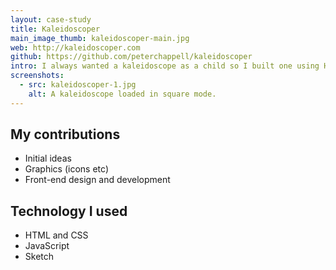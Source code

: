 ```yaml
---
layout: case-study
title: Kaleidoscoper
main_image_thumb: kaleidoscoper-main.jpg
web: http://kaleidoscoper.com
github: https://github.com/peterchappell/kaleidoscoper
intro: I always wanted a kaleidoscope as a child so I built one using HTML Canvas. It takes random images from Flickr (using their API) but you can also load in an image from the local file system or use your Facebook profile pic.
screenshots:
  - src: kaleidoscoper-1.jpg
    alt: A kaleidoscope loaded in square mode.
---
```


## My contributions

* Initial ideas
* Graphics (icons etc)
* Front-end design and development

## Technology I used

* HTML and CSS
* JavaScript
* Sketch
